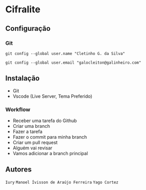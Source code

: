 

# Cifralite

## Configuração

### Git

`git config --global user.name "Cletinho G. da Silva"`

`git config --global user.email "galocleiton@galinheiro.com"`


## Instalação

- Git
- Vscode (Live Server, Tema Preferido)


### Workflow

- Receber uma tarefa do Github
- Criar uma branch
- Fazer a tarefa
- Fazer o commit para minha branch
- Criar um pull request
- Alguém vai revisar
- Vamos adicionar a branch principal

## Autores

`Iury`
`Manoel Ívisson de Araújo Ferreira`
`Yago Cortez` 





